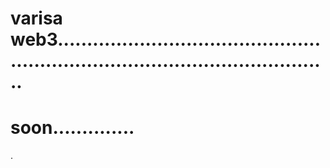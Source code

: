 # varisa web3....................................................................................................
# soon..............
.
